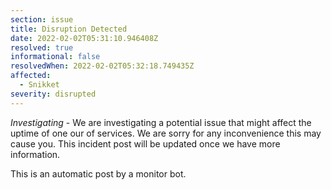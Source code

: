 ```yaml
---
section: issue
title: Disruption Detected
date: 2022-02-02T05:31:10.946408Z
resolved: true
informational: false
resolvedWhen: 2022-02-02T05:32:18.749435Z
affected:
  - Snikket
severity: disrupted
---
```

*Investigating* - We are investigating a potential issue that might affect the uptime of one our of services. We are sorry for any inconvenience this may cause you. This incident post will be updated once we have more information.

This is an automatic post by a monitor bot.
        